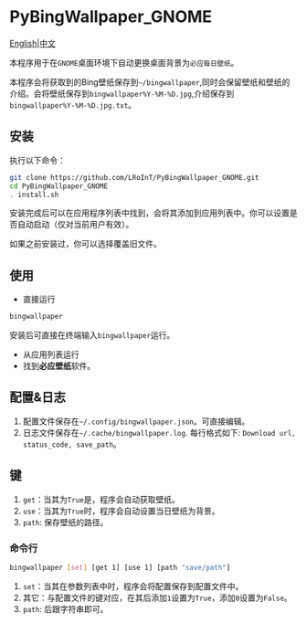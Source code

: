 # PyBingWallpaper_GNOME

[English](./README.md)|[中文](./README_zh.md)

本程序用于在`GNOME`桌面环境下自动更换桌面背景为`必应每日壁纸`。

本程序会将获取到的Bing壁纸保存到`~/bingwallpaper`,同时会保留壁纸和壁纸的介绍。会将壁纸保存到`bingwallpaper%Y-%M-%D.jpg`,介绍保存到`bingwallpaper%Y-%M-%D.jpg.txt`。

## 安装

执行以下命令：

```Bash
git clone https://github.com/LRoInT/PyBingWallpaper_GNOME.git
cd PyBingWallpaper_GNOME
. install.sh
```

安装完成后可以在应用程序列表中找到，会将其添加到应用列表中。你可以设置是否自动启动（仅对当前用户有效）。

如果之前安装过，你可以选择覆盖旧文件。

## 使用

- 直接运行

```Bash
bingwallpaper
```

安装后可直接在终端输入`bingwallpaper`运行。

- 从应用列表运行
- 找到**必应壁纸**软件。

## 配置&日志

1. 配置文件保存在`~/.config/bingwallpaper.json`。可直接编辑。
2. 日志文件保存在`~/.cache/bingwallpaper.log`. 每行格式如下: `Download url, status_code, save_path`。

## 键

1. `get`：当其为`True`是，程序会自动获取壁纸。
2. `use`：当其为`True`时，程序会自动设置当日壁纸为背景。
3. `path`: 保存壁纸的路径。

### 命令行

```Bash
bingwallpaper [set] [get 1] [use 1] [path "save/path"]
```

1. `set`：当其在参数列表中时，程序会将配置保存到配置文件中。
2. 其它：与配置文件的键对应，在其后添加`1`设置为`True`，添加`0`设置为`False`。
3. `path`: 后跟字符串即可。
